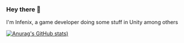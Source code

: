 ### Hey there 👋

I'm Infenix, a game developer doing some stuff in Unity among others

[![Anurag's GitHub stats](https://github-readme-stats.vercel.app/api?username=iminfenix&count_private=true))](https://github.com/anuraghazra/github-readme-stats)
